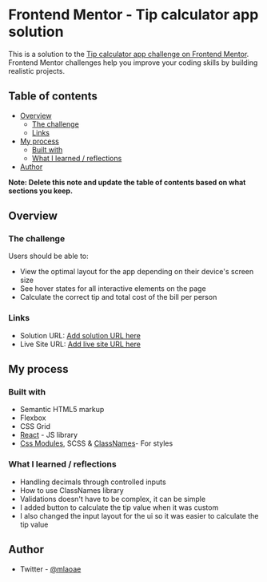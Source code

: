 # Frontend Mentor - Tip calculator app solution

This is a solution to the [Tip calculator app challenge on Frontend Mentor](https://www.frontendmentor.io/challenges/tip-calculator-app-ugJNGbJUX). Frontend Mentor challenges help you improve your coding skills by building realistic projects.

## Table of contents

- [Overview](#overview)
  - [The challenge](#the-challenge)
  - [Links](#links)
- [My process](#my-process)
  - [Built with](#built-with)
  - [What I learned / reflections](#what-i-learned-/-reflections)
- [Author](#autor)

**Note: Delete this note and update the table of contents based on what sections you keep.**

## Overview

### The challenge

Users should be able to:

- View the optimal layout for the app depending on their device's screen size
- See hover states for all interactive elements on the page
- Calculate the correct tip and total cost of the bill per person

### Links

- Solution URL: [Add solution URL here](https://www.frontendmentor.io/solutions/tip-calculator-s6IZA7RUC)
- Live Site URL: [Add live site URL here](https://tipsplittr.netlify.app/)

## My process

### Built with

- Semantic HTML5 markup
- Flexbox
- CSS Grid
- [React](https://reactjs.org/) - JS library
- [Css Modules](https://github.com/css-modules/css-modules), SCSS & [ClassNames](https://www.npmjs.com/package/classnames)- For styles

### What I learned / reflections

- Handling decimals through controlled inputs
- How to use ClassNames library
- Validations doesn't have to be complex, it can be simple
- I added button to calculate the tip value when it was custom
- I also changed the input layout for the ui so it was easier to calculate the tip value

## Author

- Twitter - [@mlaoae](https://www.twitter.com/mlaoae)

